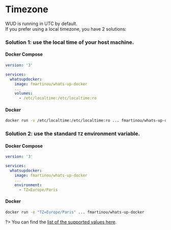 # Timezone

WUD is running in UTC by default. \
If you prefer using a local timezone, you have 2 solutions: 

### Solution 1: use the local time of your host machine.

<!-- tabs:start -->
#### **Docker Compose**
```yaml
version: '3'

services:
  whatsupdocker:
    image: fmartinou/whats-up-docker
    ...
    volumes:
      - /etc/localtime:/etc/localtime:ro
```
#### **Docker**
```bash
docker run -v /etc/localtime:/etc/localtime:ro ... fmartinou/whats-up-docker
```
<!-- tabs:end -->

### Solution 2: use the standard `TZ` environment variable.

<!-- tabs:start -->
#### **Docker Compose**
```yaml
version: '3'

services:
  whatsupdocker:
    image: fmartinou/whats-up-docker
    ...
    environment:
      - TZ=Europe/Paris
```
#### **Docker**
```bash
docker run -e "TZ=Europe/Paris" ... fmartinou/whats-up-docker
```
<!-- tabs:end -->

?> You can find the [list of the supported values here](https://en.wikipedia.org/wiki/List_of_tz_database_time_zones).